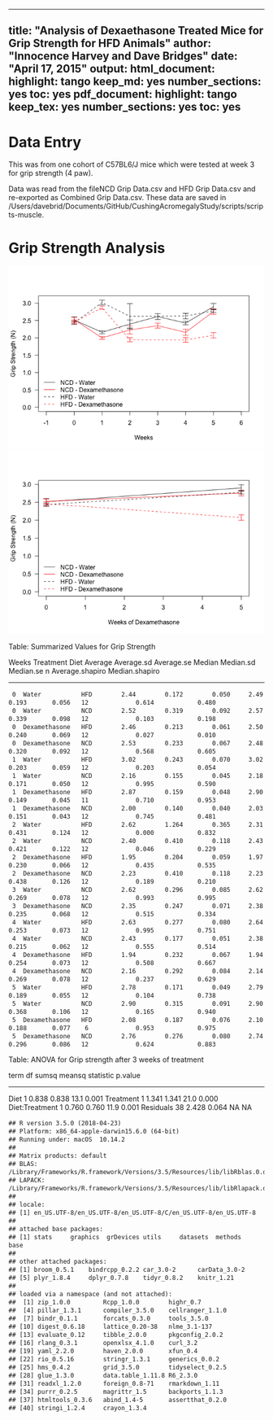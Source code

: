 
---
title: "Analysis of Dexaethasone Treated Mice for Grip Strength for HFD Animals"
author: "Innocence Harvey and Dave Bridges"
date: "April 17, 2015"
output:
  html_document:
    highlight: tango
    keep_md: yes
    number_sections: yes
    toc: yes
  pdf_document:
    highlight: tango
    keep_tex: yes
    number_sections: yes
    toc: yes
---




# Data Entry 
This was from one cohort of C57BL6/J mice which were tested at week 3 for grip strength (4 paw).



Data was read from the fileNCD Grip Data.csv and HFD Grip Data.csv and re-exported as Combined Grip Data.csv.  These data are saved in /Users/davebrid/Documents/GitHub/CushingAcromegalyStudy/scripts/scripts-muscle.


# Grip Strength Analysis




![](figures/scatter-plot-grip-mean-1.png)<!-- -->![](figures/scatter-plot-grip-mean-2.png)<!-- -->



Table: Summarized Values for Grip Strength

 Weeks  Treatment       Diet    Average   Average.sd   Average.se   Median   Median.sd   Median.se    n   Average.shapiro   Median.shapiro
------  --------------  -----  --------  -----------  -----------  -------  ----------  ----------  ---  ----------------  ---------------
     0  Water           HFD        2.44        0.172        0.050     2.49       0.193       0.056   12             0.614            0.480
     0  Water           NCD        2.52        0.319        0.092     2.57       0.339       0.098   12             0.103            0.198
     0  Dexamethasone   HFD        2.46        0.213        0.061     2.50       0.240       0.069   12             0.027            0.010
     0  Dexamethasone   NCD        2.53        0.233        0.067     2.48       0.320       0.092   12             0.568            0.605
     1  Water           HFD        3.02        0.243        0.070     3.02       0.203       0.059   12             0.203            0.054
     1  Water           NCD        2.16        0.155        0.045     2.18       0.171       0.050   12             0.995            0.590
     1  Dexamethasone   HFD        2.87        0.159        0.048     2.90       0.149       0.045   11             0.710            0.953
     1  Dexamethasone   NCD        2.00        0.140        0.040     2.03       0.151       0.043   12             0.745            0.481
     2  Water           HFD        2.62        1.264        0.365     2.31       0.431       0.124   12             0.000            0.832
     2  Water           NCD        2.40        0.410        0.118     2.43       0.421       0.122   12             0.046            0.229
     2  Dexamethasone   HFD        1.95        0.204        0.059     1.97       0.230       0.066   12             0.435            0.535
     2  Dexamethasone   NCD        2.23        0.410        0.118     2.23       0.438       0.126   12             0.189            0.210
     3  Water           NCD        2.62        0.296        0.085     2.62       0.269       0.078   12             0.993            0.995
     3  Dexamethasone   NCD        2.35        0.247        0.071     2.38       0.235       0.068   12             0.515            0.334
     4  Water           HFD        2.63        0.277        0.080     2.64       0.253       0.073   12             0.995            0.751
     4  Water           NCD        2.43        0.177        0.051     2.38       0.215       0.062   12             0.555            0.514
     4  Dexamethasone   HFD        1.94        0.232        0.067     1.94       0.254       0.073   12             0.508            0.667
     4  Dexamethasone   NCD        2.16        0.292        0.084     2.14       0.269       0.078   12             0.237            0.629
     5  Water           HFD        2.78        0.171        0.049     2.79       0.189       0.055   12             0.104            0.738
     5  Water           NCD        2.90        0.315        0.091     2.90       0.368       0.106   12             0.165            0.940
     5  Dexamethasone   HFD        2.08        0.187        0.076     2.10       0.188       0.077    6             0.953            0.975
     5  Dexamethasone   NCD        2.76        0.276        0.080     2.74       0.296       0.086   12             0.624            0.883



Table: ANOVA for Grip strength after 3 weeks of treatment

term              df   sumsq   meansq   statistic   p.value
---------------  ---  ------  -------  ----------  --------
Diet               1   0.838    0.838        13.1     0.001
Treatment          1   1.341    1.341        21.0     0.000
Diet:Treatment     1   0.760    0.760        11.9     0.001
Residuals         38   2.428    0.064          NA        NA





```
## R version 3.5.0 (2018-04-23)
## Platform: x86_64-apple-darwin15.6.0 (64-bit)
## Running under: macOS  10.14.2
## 
## Matrix products: default
## BLAS: /Library/Frameworks/R.framework/Versions/3.5/Resources/lib/libRblas.0.dylib
## LAPACK: /Library/Frameworks/R.framework/Versions/3.5/Resources/lib/libRlapack.dylib
## 
## locale:
## [1] en_US.UTF-8/en_US.UTF-8/en_US.UTF-8/C/en_US.UTF-8/en_US.UTF-8
## 
## attached base packages:
## [1] stats     graphics  grDevices utils     datasets  methods   base     
## 
## other attached packages:
## [1] broom_0.5.1    bindrcpp_0.2.2 car_3.0-2      carData_3.0-2 
## [5] plyr_1.8.4     dplyr_0.7.8    tidyr_0.8.2    knitr_1.21    
## 
## loaded via a namespace (and not attached):
##  [1] zip_1.0.0         Rcpp_1.0.0        highr_0.7        
##  [4] pillar_1.3.1      compiler_3.5.0    cellranger_1.1.0 
##  [7] bindr_0.1.1       forcats_0.3.0     tools_3.5.0      
## [10] digest_0.6.18     lattice_0.20-38   nlme_3.1-137     
## [13] evaluate_0.12     tibble_2.0.0      pkgconfig_2.0.2  
## [16] rlang_0.3.1       openxlsx_4.1.0    curl_3.2         
## [19] yaml_2.2.0        haven_2.0.0       xfun_0.4         
## [22] rio_0.5.16        stringr_1.3.1     generics_0.0.2   
## [25] hms_0.4.2         grid_3.5.0        tidyselect_0.2.5 
## [28] glue_1.3.0        data.table_1.11.8 R6_2.3.0         
## [31] readxl_1.2.0      foreign_0.8-71    rmarkdown_1.11   
## [34] purrr_0.2.5       magrittr_1.5      backports_1.1.3  
## [37] htmltools_0.3.6   abind_1.4-5       assertthat_0.2.0 
## [40] stringi_1.2.4     crayon_1.3.4
```
